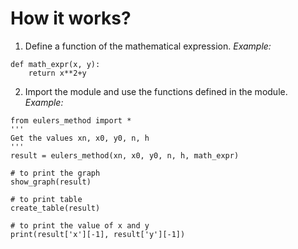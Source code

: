 # How it works?
1. Define a function of the mathematical expression.
*Example:*
```
def math_expr(x, y):
    return x**2+y
```

2. Import the module and use the functions defined in the module.
*Example:*
```
from eulers_method import *
'''
Get the values xn, x0, y0, n, h
'''
result = eulers_method(xn, x0, y0, n, h, math_expr)

# to print the graph
show_graph(result)

# to print table
create_table(result)

# to print the value of x and y
print(result['x'][-1], result['y'][-1])
```
